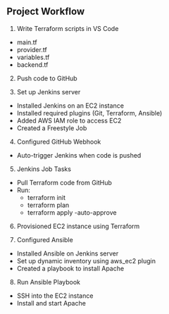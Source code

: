 ## Project Workflow

1. Write Terraform scripts in VS Code
- main.tf
- provider.tf
- variables.tf
- backend.tf

2. Push code to GitHub

3. Set up Jenkins server
- Installed Jenkins on an EC2 instance
- Installed required plugins (Git, Terraform, Ansible)
- Added AWS IAM role to access EC2
- Created a Freestyle Job

4. Configured GitHub Webhook
- Auto-trigger Jenkins when code is pushed

5. Jenkins Job Tasks
- Pull Terraform code from GitHub
- Run:
  - terraform init
  - terraform plan
  - terraform apply -auto-approve

6. Provisioned EC2 instance using Terraform

7. Configured Ansible
- Installed Ansible on Jenkins server
- Set up dynamic inventory using aws_ec2 plugin
- Created a playbook to install Apache

8. Run Ansible Playbook
- SSH into the EC2 instance
- Install and start Apache
